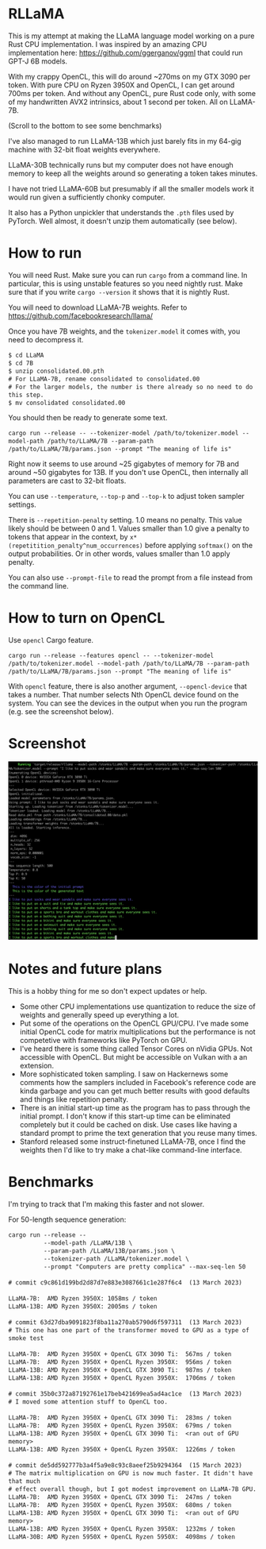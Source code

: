 # RLLaMA

This is my attempt at making the LLaMA language model working on a pure Rust
CPU implementation. I was inspired by an amazing CPU implementation here:
https://github.com/ggerganov/ggml that could run GPT-J 6B models.

With my crappy OpenCL, this will do around ~270ms on my GTX 3090 per token.
With pure CPU on Ryzen 3950X and OpenCL, I can get around 700ms per token. And
without any OpenCL, pure Rust code only, with some of my handwritten AVX2
intrinsics, about 1 second per token. All on LLaMA-7B.

(Scroll to the bottom to see some benchmarks)

I've also managed to run LLaMA-13B which just barely fits in my 64-gig machine
with 32-bit float weights everywhere.

LLaMA-30B technically runs but my computer does not have enough memory to keep
all the weights around so generating a token takes minutes.

I have not tried LLaMA-60B but presumably if all the smaller models work it
would run given a sufficiently chonky computer.

It also has a Python unpickler that understands the `.pth` files used by
PyTorch. Well almost, it doesn't unzip them automatically (see below).

# How to run

You will need Rust. Make sure you can run `cargo` from a command line. In
particular, this is using unstable features so you need nightly rust. Make sure
that if you write `cargo --version` it shows that it is nightly Rust.

You will need to download LLaMA-7B weights. Refer to https://github.com/facebookresearch/llama/

Once you have 7B weights, and the `tokenizer.model` it comes with, you need to
decompress it.

```shell
$ cd LLaMA
$ cd 7B
$ unzip consolidated.00.pth
# For LLaMA-7B, rename consolidated to consolidated.00
# For the larger models, the number is there already so no need to do this step.
$ mv consolidated consolidated.00
```

You should then be ready to generate some text.

```shell
cargo run --release -- --tokenizer-model /path/to/tokenizer.model --model-path /path/to/LLaMA/7B --param-path /path/to/LLaMA/7B/params.json --prompt "The meaning of life is"
```

Right now it seems to use around ~25 gigabytes of memory for 7B and around ~50
gigabytes for 13B. If you don't use OpenCL, then internally all parameters are
cast to 32-bit floats.

You can use `--temperature`, `--top-p` and `--top-k` to adjust token sampler
settings.

There is `--repetition-penalty` setting. 1.0 means no penalty. This value
likely should be between 0 and 1. Values smaller than 1.0 give a penalty to
tokens that appear in the context, by
`x*(repetitition_penalty^num_occurrences)` before applying `softmax()` on the
output probabilities. Or in other words, values smaller than 1.0 apply penalty.

You can also use `--prompt-file` to read the prompt from a file instead from
the command line.

# How to turn on OpenCL

Use `opencl` Cargo feature.

```
cargo run --release --features opencl -- --tokenizer-model /path/to/tokenizer.model --model-path /path/to/LLaMA/7B --param-path /path/to/LLaMA/7B/params.json --prompt "The meaning of life is"
```

With `opencl` feature, there is also another argument, `--opencl-device` that
takes a number. That number selects Nth OpenCL device found on the system. You
can see the devices in the output when you run the program (e.g. see the
screenshot below).

# Screenshot

![Screenshot of RLLaMA in action](rllama.png)

# Notes and future plans

This is a hobby thing for me so don't expect updates or help.

* Some other CPU implementations use quantization to reduce the size of weights
  and generally speed up everything a lot.
* Put some of the operations on the OpenCL GPU/CPU. I've made some initial
  OpenCL code for matrix multiplications but the performance is not competetive
  with frameworks like PyTorch on GPU.
* I've heard there is some thing called Tensor Cores on nVidia GPUs. Not
  accessible with OpenCL. But might be accessible on Vulkan with a an
  extension.
* More sophisticated token sampling. I saw on Hackernews some comments how the
  samplers included in Facebook's reference code are kinda garbage and you can
  get much better results with good defaults and things like repetition
  penalty.
* There is an initial start-up time as the program has to pass through the
  initial prompt. I don't know if this start-up time can be eliminated
  completely but it could be cached on disk. Use cases like having a standard
  prompt to prime the text generation that you reuse many times.
* Stanford released some instruct-finetuned LLaMA-7B, once I find the weights
  then I'd like to try make a chat-like command-line interface.

# Benchmarks

I'm trying to track that I'm making this faster and not slower.

For 50-length sequence generation:

```
cargo run --release --
          --model-path /LLaMA/13B \
          --param-path /LLaMA/13B/params.json \
          --tokenizer-path /LLaMA/tokenizer.model \
          --prompt "Computers are pretty complica" --max-seq-len 50

# commit c9c861d199bd2d87d7e883e3087661c1e287f6c4  (13 March 2023)

LLaMA-7B:  AMD Ryzen 3950X: 1058ms / token
LLaMA-13B: AMD Ryzen 3950X: 2005ms / token

# commit 63d27dba9091823f8ba11a270ab5790d6f597311  (13 March 2023)
# This one has one part of the transformer moved to GPU as a type of smoke test

LLaMA-7B:  AMD Ryzen 3950X + OpenCL GTX 3090 Ti:  567ms / token
LLaMA-7B:  AMD Ryzen 3950X + OpenCL Ryzen 3950X:  956ms / token
LLaMA-13B: AMD Ryzen 3950X + OpenCL GTX 3090 Ti:  987ms / token
LLaMA-13B: AMD Ryzen 3950X + OpenCL Ryzen 3950X:  1706ms / token

# commit 35b0c372a87192761e17beb421699ea5ad4ac1ce  (13 March 2023)
# I moved some attention stuff to OpenCL too.

LLaMA-7B:  AMD Ryzen 3950X + OpenCL GTX 3090 Ti:  283ms / token
LLaMA-7B:  AMD Ryzen 3950X + OpenCL Ryzen 3950X:  679ms / token
LLaMA-13B: AMD Ryzen 3950X + OpenCL GTX 3090 Ti:  <ran out of GPU memory>
LLaMA-13B: AMD Ryzen 3950X + OpenCL Ryzen 3950X:  1226ms / token

# commit de5dd592777b3a4f5a9e8c93c8aeef25b9294364  (15 March 2023)
# The matrix multiplication on GPU is now much faster. It didn't have that much
# effect overall though, but I got modest improvement on LLaMA-7B GPU.
LLaMA-7B:  AMD Ryzen 3950X + OpenCL GTX 3090 Ti:  247ms / token
LLaMA-7B:  AMD Ryzen 3950X + OpenCL Ryzen 3950X:  680ms / token
LLaMA-13B: AMD Ryzen 3950X + OpenCL GTX 3090 Ti:  <ran out of GPU memory>
LLaMA-13B: AMD Ryzen 3950X + OpenCL Ryzen 3950X:  1232ms / token
LLaMA-30B: AMD Ryzen 5950X + OpenCL Ryzen 5950X:  4098ms / token
```

